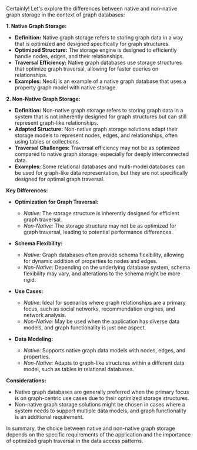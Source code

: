 Certainly! Let's explore the differences between native and non-native graph storage in the context of graph databases:

**1. Native Graph Storage:**
   - **Definition:** Native graph storage refers to storing graph data in a way that is optimized and designed specifically for graph structures.
   - **Optimized Structure:** The storage engine is designed to efficiently handle nodes, edges, and their relationships.
   - **Traversal Efficiency:** Native graph databases use storage structures that optimize graph traversal, allowing for faster queries on relationships.
   - **Examples:** Neo4j is an example of a native graph database that uses a property graph model with native storage.

**2. Non-Native Graph Storage:**
   - **Definition:** Non-native graph storage refers to storing graph data in a system that is not inherently designed for graph structures but can still represent graph-like relationships.
   - **Adapted Structure:** Non-native graph storage solutions adapt their storage models to represent nodes, edges, and relationships, often using tables or collections.
   - **Traversal Challenges:** Traversal efficiency may not be as optimized compared to native graph storage, especially for deeply interconnected data.
   - **Examples:** Some relational databases and multi-model databases can be used for graph-like data representation, but they are not specifically designed for optimal graph traversal.

**Key Differences:**

   - **Optimization for Graph Traversal:**
      - *Native:* The storage structure is inherently designed for efficient graph traversal.
      - *Non-Native:* The storage structure may not be as optimized for graph traversal, leading to potential performance differences.

   - **Schema Flexibility:**
      - *Native:* Graph databases often provide schema flexibility, allowing for dynamic addition of properties to nodes and edges.
      - *Non-Native:* Depending on the underlying database system, schema flexibility may vary, and alterations to the schema might be more rigid.

   - **Use Cases:**
      - *Native:* Ideal for scenarios where graph relationships are a primary focus, such as social networks, recommendation engines, and network analysis.
      - *Non-Native:* May be used when the application has diverse data models, and graph functionality is just one aspect.

   - **Data Modeling:**
      - *Native:* Supports native graph data models with nodes, edges, and properties.
      - *Non-Native:* Adapts to graph-like structures within a different data model, such as tables in relational databases.

**Considerations:**
   - Native graph databases are generally preferred when the primary focus is on graph-centric use cases due to their optimized storage structures.
   - Non-native graph storage solutions might be chosen in cases where a system needs to support multiple data models, and graph functionality is an additional requirement.

In summary, the choice between native and non-native graph storage depends on the specific requirements of the application and the importance of optimized graph traversal in the data access patterns.
